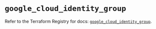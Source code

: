 # `google_cloud_identity_group`

Refer to the Terraform Registry for docs: [`google_cloud_identity_group`](https://registry.terraform.io/providers/hashicorp/google/6.25.0/docs/resources/cloud_identity_group).
